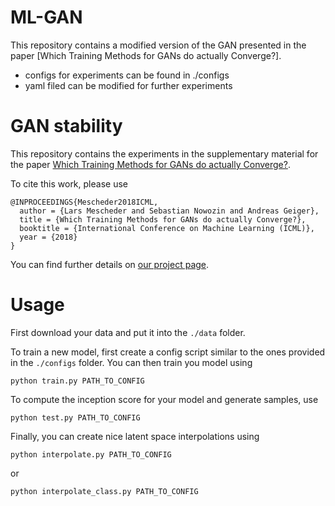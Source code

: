 # ML-GAN
This repository contains a modified version of the GAN presented in the paper [Which Training Methods for GANs do actually Converge?].
- configs for experiments can be found in ./configs
- yaml filed can be modified for further experiments

# GAN stability
This repository contains the experiments in the supplementary material for the paper [Which Training Methods for GANs do actually Converge?](https://avg.is.tuebingen.mpg.de/publications/meschedericml2018).

To cite this work, please use
```
@INPROCEEDINGS{Mescheder2018ICML,
  author = {Lars Mescheder and Sebastian Nowozin and Andreas Geiger},
  title = {Which Training Methods for GANs do actually Converge?},
  booktitle = {International Conference on Machine Learning (ICML)},
  year = {2018}
}
```
You can find further details on [our project page](https://avg.is.tuebingen.mpg.de/research_projects/convergence-and-stability-of-gan-training).

# Usage
First download your data and put it into the `./data` folder.

To train a new model, first create a config script similar to the ones provided in the `./configs` folder.  You can then train you model using
```
python train.py PATH_TO_CONFIG
```

To compute the inception score for your model and generate samples, use
```
python test.py PATH_TO_CONFIG
```

Finally, you can create nice latent space interpolations using
```
python interpolate.py PATH_TO_CONFIG
```
or
```
python interpolate_class.py PATH_TO_CONFIG
```


